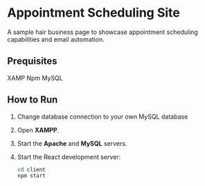 # Appointment Scheduling Site

A sample hair business page to showcase appointment scheduling capabilities and email automation.


## Prequisites
XAMP
Npm
MySQL


## How to Run
1. Change database connection to your own MySQL database
2. Open **XAMPP**.
3. Start the **Apache** and **MySQL** servers.
4. Start the React development server:

   ```bash
   cd client
   npm start

